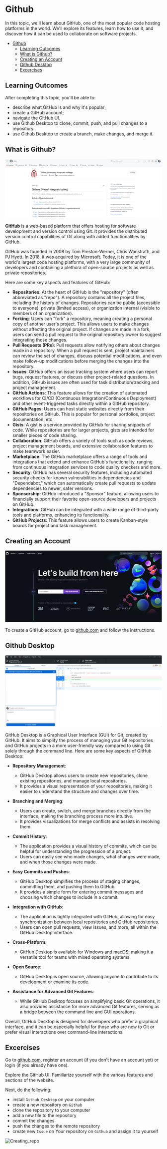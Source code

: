 # Github

In this topic, we'll learn about GitHub, one of the most popular code hosting platforms in the world. We'll explore its features, learn how to use it, and discover how it can be used to collaborate on software projects.

- [Github](#github)
  - [Learning Outcomes](#learning-outcomes)
  - [What is Github?](#what-is-github)
  - [Creating an Account](#creating-an-account)
  - [Github Desktop](#github-desktop)
  - [Excercises](#excercises)

## Learning Outcomes

After completing this topic, you'll be able to:

- describe what GitHub is and why it's popular;
- create a GitHub account;
- navigate the GitHub UI.
- use Github Desktop to clone, commit, push, and pull changes to a repository.
- use Github Desktop to create a branch, make changes, and merge it.

## What is Github?

![Github](Github.png)

**GitHub** is a web-based platform that offers hosting for software development and version control using Git. It provides the distributed version control capabilities of Git along with added functionalities by GitHub.

GitHub was founded in 2008 by Tom Preston-Werner, Chris Wanstrath, and PJ Hyett. In 2018, it was acquired by Microsoft. Today, it is one of the world's largest code hosting platforms, with a very large community of developers and containing a plethora of open-source projects as well as private repositories.

Here are some key aspects and features of GitHub:

- **Repositories**: At the heart of GitHub is the "repository" (often abbreviated as "repo"). A repository contains all the project files, including the history of changes. Repositories can be public (accessible to everyone), private (limited access), or organization internal (visible to members of an organization).
- **Forking**: Users can "fork" a repository, meaning creating a personal copy of another user's project. This allows users to make changes without affecting the original project. If changes are made in a fork, users can send a pull request to the original repository owner to suggest integrating those changes.
- **Pull Requests (PRs)**: Pull requests allow notifying others about changes made in a repository. When a pull request is sent, project maintainers can review the set of changes, discuss potential modifications, and even make follow-up modifications before merging the changes into the repository.
- **Issues**: GitHub offers an issue tracking system where users can report bugs, request features, or discuss other project-related questions. In addition, GitHub issues are often used for task distribution/tracking and project management.
- **GitHub Actions**: This feature allows for the creation of automated workflows for CI/CD (Continuous Integration/Continuous Deployment) and other event-triggered tasks directly within a GitHub repository.
- **GitHub Pages**: Users can host static websites directly from their repositories on GitHub. This is popular for personal portfolios, project documentation, etc.
- **Gists**: A gist is a service provided by GitHub for sharing snippets of code. While repositories are for larger projects, gists are intended for smaller pieces of code sharing.
- **Collaboration**: GitHub offers a variety of tools such as code reviews, project management boards, and extensive collaboration features to make teamwork easier.
- **Marketplace**: The GitHub marketplace offers a range of tools and integrations that extend and enhance GitHub's functionality, ranging from continuous integration services to code quality checkers and more.
- **Security**: GitHub has several security features, including automated security checks for known vulnerabilities in dependencies and "Dependabot," which can automatically create pull requests to update dependencies to newer, safer versions.
- **Sponsorship**: GitHub introduced a "Sponsor" feature, allowing users to financially support their favorite open-source developers and projects on GitHub.
- **Integrations**: GitHub can be integrated with a wide range of third-party tools and platforms, enhancing its functionality.
- **GitHub Projects**: This feature allows users to create Kanban-style boards for project and task management.

## Creating an Account
![Github.com](Github-com.png)

To create a GitHub account, go to [github.com](https://github.com/signup) and follow the instructions.

## Github Desktop
![Github Desktop](Gtihub-Desktop.png)

GitHub Desktop is a Graphical User Interface (GUI) for Git, created by GitHub. It aims to simplify the process of managing your Git repositories and GitHub projects in a more user-friendly way compared to using Git solely through the command line. Here are some key aspects of GitHub Desktop:

- **Repository Management**:
  - GitHub Desktop allows users to create new repositories, clone existing repositories, and manage local repositories.
  - It provides a visual representation of your repositories, making it easier to understand the structure and changes over time.

- **Branching and Merging**:
  - Users can create, switch, and merge branches directly from the interface, making the branching process more intuitive.
  - It provides visualizations for merge conflicts and assists in resolving them.

- **Commit History**:
  - The application provides a visual history of commits, which can be helpful for understanding the progression of a project.
  - Users can easily see who made changes, what changes were made, and when those changes were made.

- **Easy Commits and Pushes**:
  - GitHub Desktop simplifies the process of staging changes, committing them, and pushing them to GitHub.
  - It provides a simple form for entering commit messages and choosing which changes to include in a commit.

- **Integration with GitHub**:
  - The application is tightly integrated with GitHub, allowing for easy synchronization between local repositories and GitHub repositories.
  - Users can open pull requests, view issues, and more, all within the GitHub Desktop interface.

- **Cross-Platform**:
  - GitHub Desktop is available for Windows and macOS, making it a versatile tool for teams with mixed operating systems.

- **Open Source**:
  - GitHub Desktop is open source, allowing anyone to contribute to its development or examine its code.

- **Assistance for Advanced Git Features**:
  - While GitHub Desktop focuses on simplifying basic Git operations, it also provides assistance for more advanced Git features, serving as a bridge between the command line and GUI operations.

Overall, GitHub Desktop is designed for developers who prefer a graphical interface, and it can be especially helpful for those who are new to Git or prefer visual interactions over command-line interactions.

## Excercises

Go to [github.com](https://www.github.com), register an account (if you don't have an account yet) or login (if you already have one).

Explore the GitHub UI. Familiarize yourself with the various features and sections of the website.

Next, do the following:

- install `Github Desktop` on your computer
- create a new repository on `Github`
- clone the repository to your computer
- add a new file to the repository
- commit the changes
- push the changes to the remote repository
- create new `Issue` on Your repository on `Github` and assign it to yourself

![Creating_repo](CreateRepository.gif)
